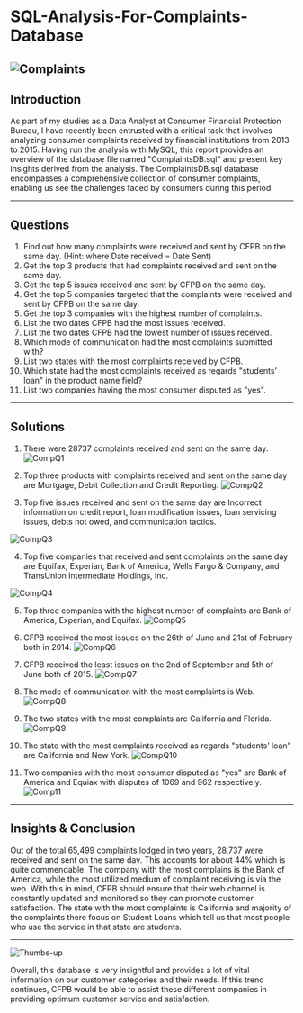 # SQL-Analysis-For-Complaints-Database
![Complaints](https://images.pexels.com/photos/8297134/pexels-photo-8297134.jpeg?auto=compress&cs=tinysrgb&w=400)
---

## Introduction
As part of my studies as a Data Analyst at Consumer Financial Protection Bureau, I have recently been entrusted with a critical task that involves analyzing consumer complaints received by financial institutions from 2013 to 2015. Having run the analysis with MySQL, this report provides an overview of the database file named "ComplaintsDB.sql" and present key insights derived from the analysis.
The ComplaintsDB.sql database encompasses a comprehensive collection of consumer complaints, enabling us see the challenges faced by consumers during this period.

---

## Questions
1. Find out how many complaints were received and sent by CFPB on the same day. (Hint:
where Date received = Date Sent)
2. Get the top 3 products that had complaints received and sent on the same day.
3. Get the top 5 issues received and sent by CFPB on the same day.
4. Get the top 5 companies targeted that the complaints were received and sent by CFPB on the same day.
5. Get the top 3 companies with the highest number of complaints.
6. List the two dates CFPB had the most issues received.
7. List the two dates CFPB had the lowest number of issues received.
8. Which mode of communication had the most complaints submitted with?
9. List two states with the most complaints received by CFPB.
10. Which state had the most complaints received as regards "students’ loan" in the product name field?
11. List two companies having the most consumer disputed as "yes".

---

## Solutions
1. There were 28737 complaints received and sent on the same day.
![CompQ1](https://github.com/OseAndrea/SQL-Analysis-For-Complaints-Database/assets/130297747/204869c7-e859-418f-8050-6429bfde888d)

2. Top three products with complaints received and sent on the same day are Mortgage, Debit Collection and Credit Reporting.
![CompQ2](https://github.com/OseAndrea/SQL-Analysis-For-Complaints-Database/assets/130297747/988724fc-0c79-423e-bb54-f35f04b18974)

3. Top five issues received and sent on the same day are Incorrect information on credit report, loan modification issues, loan servicing issues, debts not owed, and communication tactics.

![CompQ3](https://github.com/OseAndrea/SQL-Analysis-For-Complaints-Database/assets/130297747/2918cd4f-871f-4c43-af2d-71565090e32d)

4. Top five companies that received and sent complaints on the same day are Equifax, Experian, Bank of America, Wells Fargo & Company, and TransUnion Intermediate Holdings, Inc.

![CompQ4](https://github.com/OseAndrea/SQL-Analysis-For-Complaints-Database/assets/130297747/2c171051-7856-492b-9347-7037b820d20f)

5. Top three companies with the highest number of complaints are Bank of America, Experian, and Equifax.
![CompQ5](https://github.com/OseAndrea/SQL-Analysis-For-Complaints-Database/assets/130297747/cb02b065-498e-49df-a3b2-d1186243c06a)

6. CFPB received the most issues on the 26th of June and 21st of February both in 2014.
![CompQ6](https://github.com/OseAndrea/SQL-Analysis-For-Complaints-Database/assets/130297747/7f0e5f24-8102-44bd-8d96-8205e8d16908)

7. CFPB received the least issues on the 2nd of September and 5th of June both of 2015.
![CompQ7](https://github.com/OseAndrea/SQL-Analysis-For-Complaints-Database/assets/130297747/30e67457-de1b-4f19-8001-32d43a4869fd)

8. The mode of communication with the most complaints is Web.
![CompQ8](https://github.com/OseAndrea/SQL-Analysis-For-Complaints-Database/assets/130297747/ddaae997-631a-42a3-bab4-83d6cfc59249)

9. The two states with the most complaints are California and Florida.
![CompQ9](https://github.com/OseAndrea/SQL-Analysis-For-Complaints-Database/assets/130297747/d2d2d0e8-ecee-4def-b310-e1fc4f3fecc4)

10. The state with the most complaints received as regards "students’ loan" are California and New York.
![CompQ10](https://github.com/OseAndrea/SQL-Analysis-For-Complaints-Database/assets/130297747/d69232f4-d1af-491f-aa4a-324cf97d90d2)

11. Two companies with the most consumer disputed as "yes" are Bank of America and Equiax with disputes of 1069 and 962 respectively.
![Comp11](https://github.com/OseAndrea/SQL-Analysis-For-Complaints-Database/assets/130297747/3204e57e-badb-4ea1-aca7-96114ac320ad)

---

## Insights & Conclusion
Out of the total 65,499 complaints lodged in two years, 28,737 were received and sent on the same day. This accounts for about 44% which is quite commendable. The company with the most complains is the Bank of America, while the most utilized medium of complaint receiving is via the web. With this in mind, CFPB should ensure that their web channel is constantly updated and monitored so they can promote customer satisfaction.
The state with the most complaints is California and majority of the complaints there focus on Student Loans which tell us that most people who use the service in that state are students.

---
![Thumbs-up](https://images.pexels.com/photos/3790805/pexels-photo-3790805.jpeg?auto=compress&cs=tinysrgb&w=400)

Overall, this database is very insightful and provides a lot of vital information on our customer categories and their needs. If this trend continues, CFPB would be able to assist these different companies in providing optimum customer service and satisfaction.









